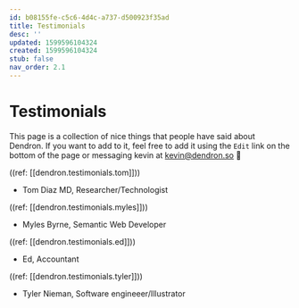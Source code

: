 ```yaml
---
id: b08155fe-c5c6-4d4c-a737-d500923f35ad
title: Testimonials
desc: ''
updated: 1599596104324
created: 1599596104324
stub: false
nav_order: 2.1
---
```


# Testimonials

This page is a collection of nice things that people have said about Dendron. If you want to add to it, feel free to add it using the `Edit` link on the bottom of the page or messaging kevin at kevin@dendron.so 🙏

((ref: [[dendron.testimonials.tom]]))
- Tom Diaz MD, Researcher/Technologist

((ref: [[dendron.testimonials.myles]]))
-  Myles Byrne, Semantic Web Developer 

((ref: [[dendron.testimonials.ed]]))
- Ed, Accountant

((ref: [[dendron.testimonials.tyler]]))
- Tyler Nieman, Software engineeer/Illustrator